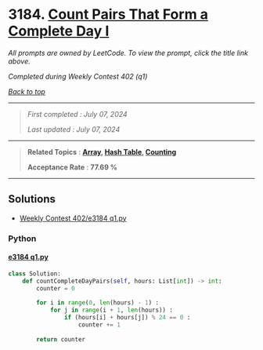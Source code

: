 # 3184. [Count Pairs That Form a Complete Day I](<https://leetcode.com/problems/count-pairs-that-form-a-complete-day-i>)

*All prompts are owned by LeetCode. To view the prompt, click the title link above.*

*Completed during Weekly Contest 402 (q1)*

*[Back to top](<../README.md>)*

------

> *First completed : July 07, 2024*
>
> *Last updated : July 07, 2024*

------

> **Related Topics** : **[Array](<by_topic/Array.md>), [Hash Table](<by_topic/Hash Table.md>), [Counting](<by_topic/Counting.md>)**
>
> **Acceptance Rate** : **77.69 %**

------

## Solutions

- [Weekly Contest 402/e3184 q1.py](<../my-submissions/Weekly Contest 402/e3184 q1.py>)
### Python
#### [e3184 q1.py](<../my-submissions/Weekly Contest 402/e3184 q1.py>)
```Python
class Solution:
    def countCompleteDayPairs(self, hours: List[int]) -> int:
        counter = 0
        
        for i in range(0, len(hours) - 1) :
            for j in range(i + 1, len(hours)) :
                if (hours[i] + hours[j]) % 24 == 0 :
                    counter += 1
                    
        return counter
```

